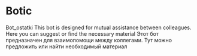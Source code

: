 # Botic
Bot_ostatki
This bot is designed for mutual assistance between colleagues. Here you can suggest or find the necessary material
Этот бот предназначен для взаимопомощи между коллегами. Тут можно предложить или найти необходимый материал
